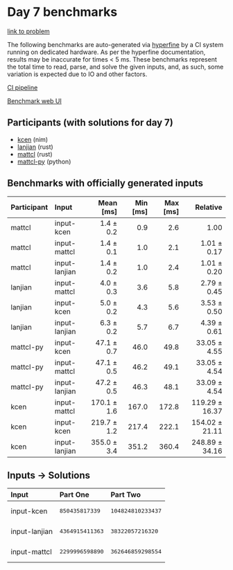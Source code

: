 # Day 7 benchmarks

[link to problem](https://adventofcode.com/2024/day/7)

The following benchmarks are auto-generated via
[hyperfine](https://github.com/sharkdp/hyperfine) by a CI system running on
dedicated hardware. As per the hyperfine documentation, results may be
inaccurate for times < 5 ms. These benchmarks represent the total time to read,
parse, and solve the given inputs, and, as such, some variation is expected due
to IO and other factors.

[CI pipeline](http://ci.papercode.net:8080/teams/main/pipelines/aoc2024)

[Benchmark web UI](https://aoc.ancalagon.black)


## Participants (with solutions for day 7)

- [kcen](https://github.com/kcen/aoc2024) (nim)
- [lanjian](https://github.com/lanjian/aoc-2024) (rust)
- [mattcl](https://github.com/mattcl/aoc2024) (rust)
- [mattcl-py](https://github.com/mattcl/aoc2024-py) (python)


## Benchmarks with officially generated inputs

| Participant | Input | Mean [ms] | Min [ms] | Max [ms] | Relative |
|:---|:---|---:|---:|---:|---:|
| mattcl | input-kcen | 1.4 ± 0.2 | 0.9 | 2.6 | 1.00 |
| mattcl | input-mattcl | 1.4 ± 0.1 | 1.0 | 2.1 | 1.01 ± 0.17 |
| mattcl | input-lanjian | 1.4 ± 0.2 | 1.0 | 2.4 | 1.01 ± 0.20 |
| lanjian | input-mattcl | 4.0 ± 0.3 | 3.6 | 5.8 | 2.79 ± 0.45 |
| lanjian | input-kcen | 5.0 ± 0.2 | 4.3 | 5.6 | 3.53 ± 0.50 |
| lanjian | input-lanjian | 6.3 ± 0.2 | 5.7 | 6.7 | 4.39 ± 0.61 |
| mattcl-py | input-kcen | 47.1 ± 0.7 | 46.0 | 49.8 | 33.05 ± 4.55 |
| mattcl-py | input-mattcl | 47.1 ± 0.5 | 46.2 | 49.1 | 33.05 ± 4.54 |
| mattcl-py | input-lanjian | 47.2 ± 0.5 | 46.3 | 48.1 | 33.09 ± 4.54 |
| kcen | input-mattcl | 170.1 ± 1.6 | 167.0 | 172.8 | 119.29 ± 16.37 |
| kcen | input-kcen | 219.7 ± 1.2 | 217.4 | 222.1 | 154.02 ± 21.11 |
| kcen | input-lanjian | 355.0 ± 3.4 | 351.2 | 360.4 | 248.89 ± 34.16 |


## Inputs -> Solutions

| Input | Part One | Part Two |
|:---|:---|:---|
|input-kcen|<pre>850435817339</pre>|<pre>104824810233437</pre>|
|input-lanjian|<pre>4364915411363</pre>|<pre>38322057216320</pre>|
|input-mattcl|<pre>2299996598890</pre>|<pre>362646859298554</pre>|